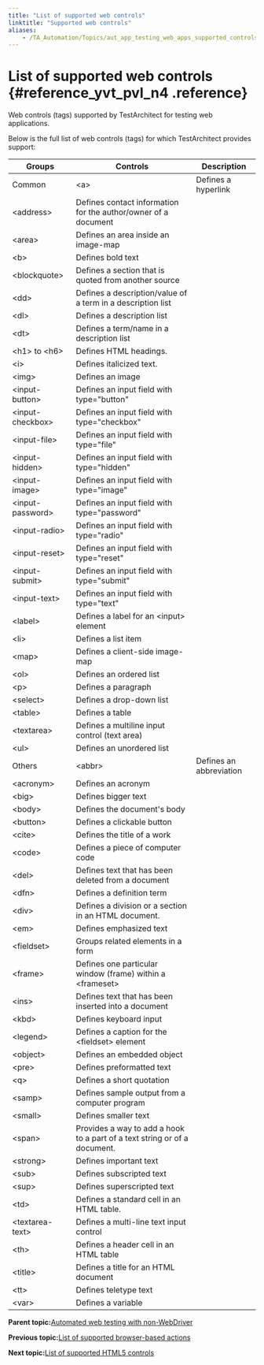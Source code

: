 ```yaml
--- 
title: "List of supported web controls"
linktitle: "Supported web controls"
aliases: 
    - /TA_Automation/Topics/aut_app_testing_web_apps_supported_controls.html
---
```

# List of supported web controls {#reference_yvt_pvl_n4 .reference}

Web controls \(tags\) supported by TestArchitect for testing web applications.

Below is the full list of web controls \(tags\) for which TestArchitect provides support:

|Groups|Controls|Description|
|------|--------|-----------|
|Common|<a\>|Defines a hyperlink|
|<address\>|Defines contact information for the author/owner of a document|
|<area\>|Defines an area inside an image-map|
|<b\>|Defines bold text|
|<blockquote\>|Defines a section that is quoted from another source|
|<dd\>|Defines a description/value of a term in a description list|
|<dl\>|Defines a description list|
|<dt\>|Defines a term/name in a description list|
|<h1\> to <h6\>|Defines HTML headings.|
|<i\>|Defines italicized text.|
|<img\>|Defines an image|
|<input-button\>|Defines an input field with type="button"|
|<input-checkbox\>|Defines an input field with type="checkbox"|
|<input-file\>|Defines an input field with type="file"|
|<input-hidden\>|Defines an input field with type="hidden"|
|<input-image\>|Defines an input field with type="image"|
|<input-password\>|Defines an input field with type="password"|
|<input-radio\>|Defines an input field with type="radio"|
|<input-reset\>|Defines an input field with type="reset"|
|<input-submit\>|Defines an input field with type="submit"|
|<input-text\>|Defines an input field with type="text"|
|<label\>|Defines a label for an <input\> element|
|<li\>|Defines a list item|
|<map\>|Defines a client-side image-map|
|<ol\>|Defines an ordered list|
|<p\>|Defines a paragraph|
|<select\>|Defines a drop-down list|
|<table\>|Defines a table|
|<textarea\>|Defines a multiline input control \(text area\)|
|<ul\>|Defines an unordered list|
|Others|<abbr\>|Defines an abbreviation|
|<acronym\>|Defines an acronym|
|<big\>|Defines bigger text|
|<body\>|Defines the document's body|
|<button\>|Defines a clickable button|
|<cite\>|Defines the title of a work|
|<code\>|Defines a piece of computer code|
|<del\>|Defines text that has been deleted from a document|
|<dfn\>|Defines a definition term|
|<div\>|Defines a division or a section in an HTML document.|
|<em\>|Defines emphasized text|
|<fieldset\>|Groups related elements in a form|
|<frame\>|Defines one particular window \(frame\) within a <frameset\>|
|<ins\>|Defines text that has been inserted into a document|
|<kbd\>|Defines keyboard input|
|<legend\>|Defines a caption for the <fieldset\> element|
|<object\>|Defines an embedded object|
|<pre\>|Defines preformatted text|
|<q\>|Defines a short quotation|
|<samp\>|Defines sample output from a computer program|
|<small\>|Defines smaller text|
|<span\>|Provides a way to add a hook to a part of a text string or of a document.|
|<strong\>|Defines important text|
|<sub\>|Defines subscripted text|
|<sup\>|Defines superscripted text|
|<td\>|Defines a standard cell in an HTML table.|
|<textarea-text\>|Defines a multi-line text input control|
|<th\>|Defines a header cell in an HTML table|
|<title\>|Defines a title for an HTML document|
|<tt\>|Defines teletype text|
|<var\>|Defines a variable|

**Parent topic:**[Automated web testing with non-WebDriver](../../TA_Automation/Topics/WebKit.html)

**Previous topic:**[List of supported browser-based actions](../../TA_Automation/Topics/aut_app_testing_web_apps_supported_actions.html)

**Next topic:**[List of supported HTML5 controls](../../TA_Automation/Topics/HTML5_automation_new_tags.html)

